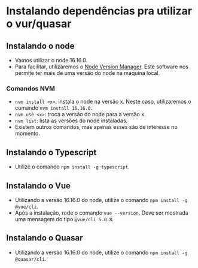 # Instalando dependências pra utilizar o vur/quasar

## Instalando o node 

- Vamos utilizar o node 16.16.0. 
- Para facilitar, utilizaremos o <a href="https://github.com/nvm-sh/nvm#installing-and-updating">Node Version Manager</a>. Este software nos permite ter mais de uma versão do node na máquina local.

### Comandos NVM

- `nvm install <x>`: instala o node na versão x. Neste caso, utilizaremos o comando `nvm install 16.16.0`.
- `nvm use <x>`: troca a versão do node para a versão x.
- `nvm list`: lista as versões do node instaladas.
- Existem outros comandos, mas apenas esses são de interesse no momento.



## Instalando o Typescript

* Utilize o comando `npm install -g typescript`.



## Instalando o Vue

- Utilizando a versão 16.16.0 do node, utilize o comando `npm install -g @vue/cli`.
- Após a instalação, rode o comando `vue --version`. Deve ser mostrada uma mensagem do tipo `@vue/cli 5.0.8`.

## Instalando o Quasar

* Utilizando a versão 16.16.0 do node, utilize o comando `npm install -g @quasar/cli`.

